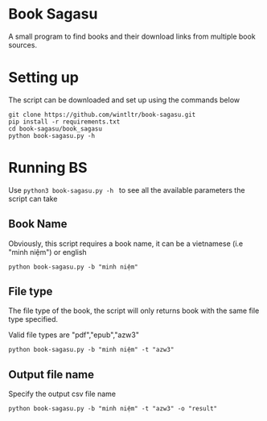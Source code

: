 # Book Sagasu
A small program to find books and their download links from multiple book sources.

# Setting up

The script can be downloaded and set up using the commands below

```
git clone https://github.com/wintltr/book-sagasu.git
pip install -r requirements.txt
cd book-sagasu/book_sagasu
python book-sagasu.py -h
```

# Running BS

Use `python3 book-sagasu.py -h ` to see all the available parameters the script can take

## Book Name

Obviously, this script requires a book name, it can be a vietnamese (i.e "minh niệm") or english

```
python book-sagasu.py -b "minh niệm"
```

## File type

The file type of the book, the script will only returns book with the same file type specified.

Valid file types are "pdf","epub","azw3"

```
python book-sagasu.py -b "minh niệm" -t "azw3"
```

## Output file name

Specify the output csv file name

```
python book-sagasu.py -b "minh niệm" -t "azw3" -o "result"
```
